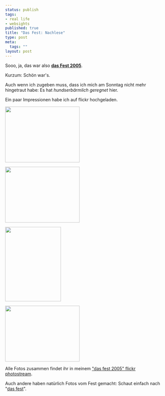 ```yaml
--- 
status: publish
tags: 
- real life
- websights
published: true
title: "Das Fest: Nachlese"
type: post
meta: 
  tags: ""
layout: post
---
```

Sooo, ja, das war also <a href="http://das-fest-karlsruhe.de/"><strong>das Fest 2005</strong></a>.

Kurzum: Schön war's.

Auch wenn ich zugeben muss, dass ich mich am Sonntag nicht mehr hingetraut habe: Es hat <em>hundserbärmlich geregnet</em> hier.

Ein paar Impressionen habe ich auf flickr hochgeladen.

<a title="Das Fest:People, by freeed" href="http://flickr.com/photos/freeed/28167108/"><img src="http://photos21.flickr.com/28167108_bc8caa4a03_m.jpg" width="240" height="180" class="centered"/></a>
<!--more-->
<a title="Das Fest: Juli Backstage Entry, by freeed" href="http://flickr.com/photos/freeed/28167339/"><img src="http://photos21.flickr.com/28167339_8437e8cd2e_m.jpg" width="240" height="180" class="centered"/></a>

<a title="Das Fest: dm drogeriemarkt Balloons, by freeed" href="http://flickr.com/photos/freeed/28167338/"><img src="http://photos23.flickr.com/28167338_854c8ce3c0_m.jpg" width="180" height="240" class="centered"/></a>

<a title="Das Fest: Stage, by freeed" href="http://flickr.com/photos/freeed/28167341/"><img src="http://photos21.flickr.com/28167341_3bbb8f9411_m.jpg" width="240" height="180" class="centered"/></a>

Alle Fotos zusammen findet ihr in meinem <a href="http://flickr.com/photos/freeed/search/tags:2005,dasfest/tagmode:all/">"das fest 2005" flickr photostream</a>.

Auch andere haben natürlich Fotos vom Fest gemacht: Schaut einfach nach "<a href="http://flickr.com/photos/tags/dasfest/">das fest</a>".
